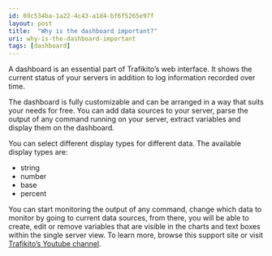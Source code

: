 ```yaml
---
id: 69c534ba-1a22-4c43-a1d4-bf6f5265e97f
layout: post
title:  "Why is the dashboard important?"
uri: why-is-the-dashboard-important
tags: [dashboard]
---
```


A dashboard is an essential part of Trafikito’s web interface. It shows the current status of your servers in addition
to log information recorded over time.

<!--more-->

The dashboard is fully customizable and can be arranged in a way that suits your needs for free. You can add data sources to your server, parse the output of any command running on your server, extract variables and display them on the dashboard.

You can select different display types for different data. The available display types are:

*   string
*   number
*   base
*   percent

You can start monitoring the output of any command, change which data to monitor by going to current data sources,
from there, you will be able to create, edit or remove variables that are visible in the charts and text boxes within
the single server view. To learn more, browse this support site or 
visit [Trafikito’s Youtube channel](https://www.youtube.com/channel/UCofioaADtesyD75204ngeoQ).
